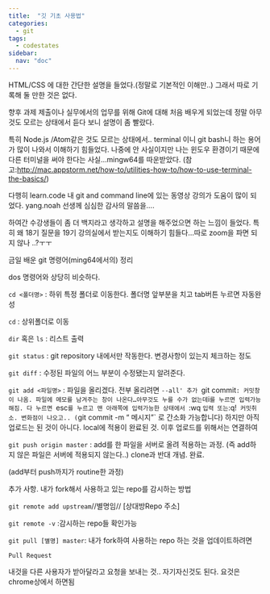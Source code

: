 ```yaml
---
title:  "깃 기초 사용법"
categories: 
  - git
tags:
  - codestates
sidebar:
  nav: "doc"
---
```


HTML/CSS 에 대한 간단한 설명을 들었다.(정말로 기본적인 이해만..) 그래서 따로 기록해 둘 만한 것은 없다.

향후 과제 제출이나 실무에서의 업무를 위해 Git에 대해 처음 배우게 되었는데 정말 아무것도 모르는 상태에서 듣다 보니 설명이 좀 빨랐다.

특히 Node.js /Atom같은 것도 모르는 상태에서.. terminal 이니 git bash니 하는 용어가 많이 나와서 이해하기 힘들었다. 나중에 안 사실이지만 나는 윈도우 환경이기 때문에 다른 터미널을 써야 한다는 사실…mingw64를 따운받았다. (참고:http://mac.appstorm.net/how-to/utilities-how-to/how-to-use-terminal-the-basics/)

다행히 learn.code 내 git and command line에 있는 동영상 강의가 도움이 많이 되었다. yang.noah 선생께 심심한 감사의 말씀을….

하여간 수강생들이 좀 더 백지라고 생각하고 설명을 해주었으면 하는 느낌이 들었다. 특히 왜 18기 질문을 19기 강의실에서 받는지도 이해하기 힘들다…따로 zoom을 파면 되지 않나 ..?ㅜㅜ

금일 배운 git 명령어(ming64에서의) 정리

dos 명령어와 상당히 비슷하다.

`cd <폴더명>` : 하위 특정 폴더로 이동한다. 폴더명 앞부분을 치고 tab버튼 누르면 자동완성

`cd` : 상위폴더로 이동

`dir` 혹은 `ls` : 리스트 출력

`git status` : git repository 내에서만 작동한다. 변경사항이 있는지 체크하는 정도

`git diff` : 수정된 파일의 어느 부분이 수정됐는지 알려준다.

`git add <파일명>` : 파일을 올리겠다. 전부 올리려면 `--all' 추가
`git commit` : 커밋창이 나옴. 파일에 메모를 남겨주는 창이 나온다…아무것도 누를 수가 없는데 `i`를 누르면 입력가능해짐. 다 누르면 `esc`를 누르고 맨 아래쪽에 입력가능한 상태에서 `:wq ` 입력 또는 `:q!` 커밋취소. 변화점이 나오고.. (`git commit -m “ 메시지”` 로 간소화 가능합니다) 하지만 아직 업로드는 된 것이 아니다. local에 적용이 완료된 것. 이후 업로드를 위해서는 연결하여

`git push origin master` : add를 한 파일을 서버로 올려 적용하는 과정. (즉 add하지 않은 파일은 서버에 적용되지 않는다..) clone과 반대 개념. 완료.

(add부터 push까지가 routine한 과정)

추가 사항. 내가 fork해서 사용하고 있는 repo를 감시하는 방법

`git remote add upstream`//별명임// [상대방Repo 주소]

`git remote -v` :감시하는 repo들 확인가능

`git pull [별명] master`: 내가 fork하여 사용하는 repo 하는 것을 업데이트하려면

`Pull Request`

내것을 다른 사용자가 받아달라고 요청을 보내는 것.. 자기자신것도 된다. 요것은 chrome상에서 하면됨
